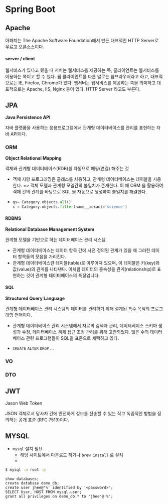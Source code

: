 # Spring Boot

## Apache

 아파치는 The Apache Software Foundation에서 만든 대표적인 HTTP Server로 무료고 오픈소스이다.

#### server / client

 웹서비스가 있다고 했을 때 서버는 웹서비스를 제공하는 쪽, 클라이언트는 웹서비스를 이용하는 쪽이고 할 수 있다. 웹 클라이언트를 다른 말로는 웹브라우저라고 하고, 대표적으로는 IE, Firefox, Chrome가 있다. 웹서버는 웹서비스를 제공하는 쪽을 의미하고 대표적으로는 Apache, IIS, Nginx 등이 있다. HTTP Server 라고도 부른다.

 

## JPA

**Java Persistence API**

 자바 플랫폼을 사용하는 응용프로그램에서 관계형 데이터베이스를 관리를 표현하는 자바 API이다.

### ORM

**Object Relational Mapping**

 객체와 관계형 데이터베이스(RDB)를 자동으로 매핑(연결) 해주는 것

-   객체 지향 프로그래밍은 클래스를 사용하고, 관계형 데이터베이스는 테이블을 사용한다. => 객체 모델과 관계형 모델간의 불일치가 존재한다. 이 때 ORM 을 활용하여 객체 간의 관계를 바탕으로 SQL 을 자동으로 생성하여 불일치를 해결한다.

-   ```python
    qs= Category.objects.all()
    c = Category.objects.filter(name__iexact='science')
    ```

#### RDBMS

**Relational Database Management System**

 관계형 모델을 기반으로 하는 데이터베이스 관리 시스템

-   관계형 데이터베이스는 데이터 항목 간에 사전 정의된 관계가 있을 때 그러한 데이터 항목들의 모음을 가리킨다.
-   관계형 데이터베이스란 테이블(table)로 이루어져 있으며, 이 테이블은 키(key)와 값(value)의 관계를 나타낸다. 이처럼 데이터의 종속성을 관계(relationship)로 표현하는 것이 관계형 데이터베이스의 특징입니다. 

#### SQL

**Structured Query Language**

 관계형 데이터베이스 관리 시스템의 데이터를 관리하기 위해 설계된 특수 목적의 프로그래밍 언어이다.

-   관계형 데이터베이스 관리 시스템에서 자료의 검색과 관리, 데이터베이스 스키마 생성과 수정, 데이터베이스 객체 접근 조정 관리를 위해 고안되었다. 많은 수의 데이터베이스 관련 프로그램들이 SQL을 표준으로 채택하고 있다.

-   ``CREATE`` ``ALTER`` ``DROP`` ...





### VO

### DTO

## JWT

 Jason Web Token

 JSON 객체로서 당사자 간에 안전하게 정보를 전송할 수 있는 작고 독립적인 방법을 정의하는 공개 표준 (RFC 7519)이다.



## MYSQL

-   ``mysql`` 설치 필요
    -   해당 사이트에서 다운로드 하거나 ``brew install`` 로 설치
    -   

```bash
$ mysql -u root -p
```

```mysql
show databases;
create database demo_db;
create user jhee@'%' identified by '<password>';
SELECT User, HOST FROM mysql.user;
grant all privileges on demo_db.* to 'jhee'@'%';
```



